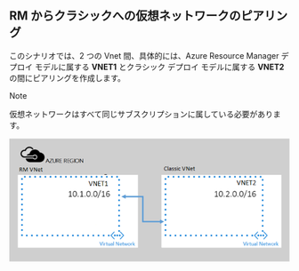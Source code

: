 ## <a name="peering-virtual-networks-from-rm-to-classic"></a>RM からクラシックへの仮想ネットワークのピアリング
このシナリオでは、2 つの Vnet 間、具体的には、Azure Resource Manager デプロイ モデルに属する **VNET1** とクラシック デプロイ モデルに属する **VNET2** の間にピアリングを作成します。

> [!NOTE]
> 仮想ネットワークはすべて同じサブスクリプションに属している必要があります。
> 
> 

![asm to arm deployment scenario](./media/virtual-networks-create-vnetpeering-scenario-asmtoarm-include/figure01.PNG)



<!--HONumber=Nov16_HO2-->


